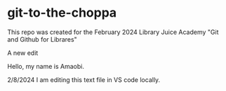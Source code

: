 # git-to-the-choppa
This repo was created for the February 2024 Library Juice Academy "Git and Github for Librares"

A new edit

Hello, my name is Amaobi.

2/8/2024 I am editing this text file in VS code locally.